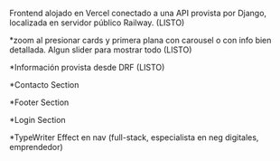 Frontend alojado en Vercel conectado a una API provista por Django, localizada en servidor público Railway. (LISTO)

*zoom al presionar cards y primera plana con carousel o con info bien detallada. Algun slider para mostrar todo (LISTO)

*Información provista desde DRF (LISTO)

*Contacto Section

*Footer Section

*Login Section

*TypeWriter Effect en nav (full-stack, especialista en neg digitales, emprendedor)
